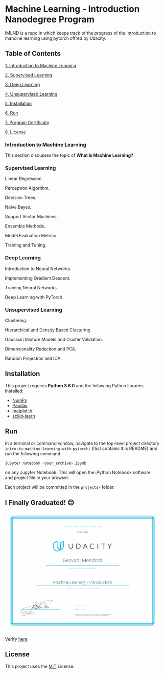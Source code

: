 # Machine Learning - Introduction Nanodegree Program
IMLND is a repo in which keeps track of the progress of the introduction to mahcine learning using pytorch offred by Udacity.

## Table of Contents

[1. Introduction to Machine Learning](#introml)

[2. Supervised Learning](#supervisedl)

[3. Deep Learning](#deepl)

[4. Unsupervised Learning](#unsupervisedl)

[5. Installation](#installation)

[6. Run](#run)

[7. Program Certificate](#pcertificate)

[8. License](#license)


<a name="introml"/>

### Introduction to Machine Learning

This section discusses the topic of **What is Machine Learning?**


<a name="supervisedl"/>

### Supervised Learning

Linear Regression.

Perceptron Algorithm.

Decision Trees.

Naive Bayes.

Support Vector Machines.

Ensemble Methods.

Model Evaluation Metrics.

Training and Tuning.


<a name="deepl"/>

### Deep Learning

Introduction to Neural Networks.

Implementing Gradient Descent.

Training Neural Networks.

Deep Learning with PyTorch.


<a name="unsupervisedl"/>

### Unsupervised Learning

Clustering.

Hierarchical and Density Based Clustering.

Gaussian Mixture Models and Cluster Validation.

Dimensionality Reduction and PCA.

Random Projection and ICA.


<a name="installation"/>

## Installation

This project requires **Python 3.6.0** and the following Python libraries installed:
- [NumPy](http://www.numpy.org/)
- [Pandas](http://pandas.pydata.org)
- [matplotlib](http://matplotlib.org/)
- [scikit-learn](http://scikit-learn.org/stable/)


<a name="run"/>

## Run
In a terminal or command window, navigate to the top-level project directory `intro-to-machine-learning-with-pytorch/` (that contains this README) and run the following command:
```bash
jupyter notebook <your_archive>.ipynb
```
on any Jupyter Notebook.
This will open the iPython Notebook software and project file in your browser.

Each project will be committed in the `projects/` folder.


<a name="pcertificate"/>

## I Finally Graduated! :blush:
![](assets/machine%20learning%20introduction.jpg)

Verify [here](https://graduation.udacity.com/confirm/RAAMVKKN)


<a name="license"/>

## License
This project uses the [MIT](https://choosealicense.com/licenses/mit/) License.